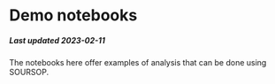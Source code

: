 # Demo notebooks
##### Last updated 2023-02-11

The notebooks here offer examples of analysis that can be done using SOURSOP. 

